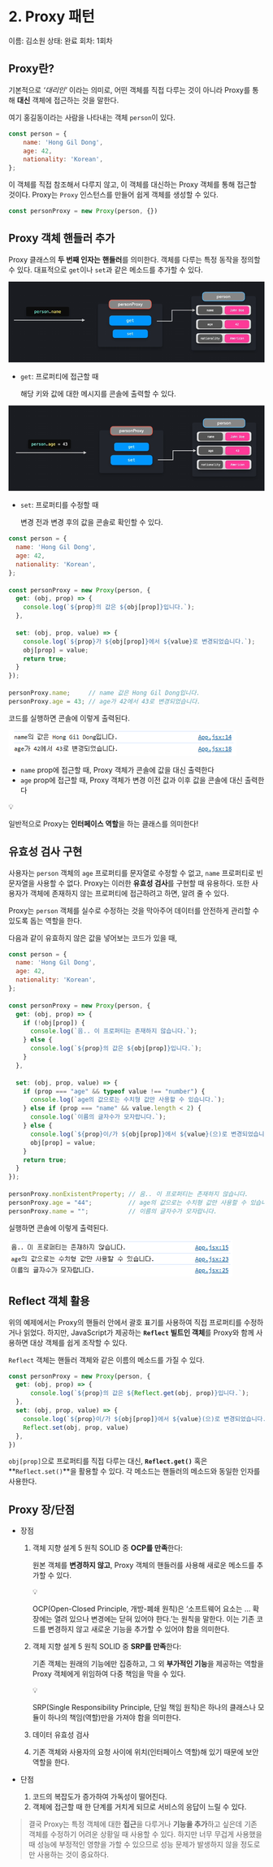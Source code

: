 # 2. Proxy 패턴

이름: 김소원
상태: 완료
회차: 1회차

## Proxy란?

 기본적으로 *‘대리인’* 이라는 의미로, 어떤 객체를 직접 다루는 것이 아니라 Proxy를 통해 **대신** 객체에 접근하는 것을 말한다.

 여기 홍길동이라는 사람을 나타내는 객체 `person`이 있다.

```jsx
const person = {
	name: 'Hong Gil Dong',
	age: 42,
	nationality: 'Korean',
};
```

 이 객체를 직접 참조해서 다루지 않고, 이 객체를 대신하는 Proxy 객체를 통해 접근할 것이다. Proxy는 `Proxy` 인스턴스를 만들어 쉽게 객체를 생성할 수 있다.

```jsx
const personProxy = new Proxy(person, {})
```

## Proxy 객체 핸들러 추가

 Proxy 클래스의 **두 번째 인자는** **핸들러**를 의미한다. 객체를 다루는 특정 동작을 정의할 수 있다. 대표적으로 `get`이나 `set`과 같은 메소드를 추가할 수 있다. 

![image.png](./images/image.png)

- `get`: 프로퍼티에 접근할 때
    
     해당 키와 값에 대한 메시지를 콘솔에 출력할 수 있다.
    

![image.png](./images/image%201.png)

- `set`: 프로퍼티를 수정할 때
    
     변경 전과 변경 후의 값을 콘솔로 확인할 수 있다.
    

```jsx
const person = {
  name: 'Hong Gil Dong',
  age: 42,
  nationality: 'Korean',
};

const personProxy = new Proxy(person, {
  get: (obj, prop) => {
    console.log(`${prop}의 값은 ${obj[prop]}입니다.`);
  },
    
  set: (obj, prop, value) => {
    console.log(`${prop}가 ${obj[prop]}에서 ${value}로 변경되었습니다.`);
    obj[prop] = value;
    return true;
  }
});

personProxy.name;     // name 값은 Hong Gil Dong입니다.
personProxy.age = 43; // age가 42에서 43로 변경되었습니다.
```

 코드를 실행하면 콘솔에 이렇게 출력된다.

![image.png](./images/image%202.png)

- `name` prop에 접근할 때, Proxy 객체가 콘솔에 값을 대신 출력한다
- `age` prop에 접근할 때, Proxy 객체가 변경 이전 값과 이후 값을 콘솔에 대신 출력한다

<aside>
💡

일반적으로 Proxy는 **인터페이스 역할**을 하는 클래스를 의미한다!

</aside>

## 유효성 검사 구현

 사용자는 `person` 객체의 `age` 프로퍼티를 문자열로 수정할 수 없고, `name` 프로퍼티로 빈 문자열을 사용할 수 없다. Proxy는 이러한 **유효성 검사**를 구현할 때 유용하다. 또한 사용자가 객체에 존재하지 않는 프로퍼티에 접근하려고 하면, 알려 줄 수 있다.

 Proxy는 `person` 객체를 실수로 수정하는 것을 막아주어 데이터를 안전하게 관리할 수 있도록 돕는 역할을 한다.

 다음과 같이 유효하지 않은 값을 넣어보는 코드가 있을 때,

```jsx
const person = {
  name: 'Hong Gil Dong',
  age: 42,
  nationality: 'Korean',
};

const personProxy = new Proxy(person, {
  get: (obj, prop) => {
    if (!obj[prop]) {
      console.log(`음.. 이 프로퍼티는 존재하지 않습니다.`);
    } else {
      console.log(`${prop}의 값은 ${obj[prop]}입니다.`);
    }
  },
  
  set: (obj, prop, value) => {
    if (prop === "age" && typeof value !== "number") {
      console.log(`age의 값으로는 수치형 값만 사용할 수 있습니다.`);
    } else if (prop === "name" && value.length < 2) {
      console.log(`이름의 글자수가 모자랍니다.`);
    } else {
      console.log(`${prop}이/가 ${obj[prop]}에서 ${value}(으)로 변경되었습니다.`);
      obj[prop] = value;
    }
    return true;
  }
});

personProxy.nonExistentProperty; // 음.. 이 프로퍼티는 존재하지 않습니다.
personProxy.age = "44";          // age의 값으로는 수치형 값만 사용할 수 있습니다.
personProxy.name = "";           // 이름의 글자수가 모자랍니다.
```

 실행하면 콘솔에 이렇게 출력된다. 

![image.png](./images/image%203.png)

## Reflect 객체 활용

 위의 예제에서는 Proxy의 핸들러 안에서 괄호 표기를 사용하여 직접 프로퍼티를 수정하거나 읽었다. 하지만, JavaScript가 제공하는 **`Reflect` 빌트인 객체**를 Proxy와 함께 사용하면 대상 객체를 쉽게 조작할 수 있다. 

 `Reflect` 객체는 핸들러 객체와 같은 이름의 메소드를 가질 수 있다.

```jsx
const personProxy = new Proxy(person, {
  get: (obj, prop) => {
	  console.log(`${prop}의 값은 ${Reflect.get(obj, prop)}입니다.`);
  },
  set: (obj, prop, value) => {
    console.log(`${prop}이/가 ${obj[prop]}에서 ${value}(으)로 변경되었습니다.`);
    Reflect.set(obj, prop, value)
  },
})
```

 `obj[prop]`으로 프로퍼티를 직접 다루는 대신, **`Reflect.get()`** 혹은 **`Reflect.set()`**을 활용할 수 있다. 각 메소드는 핸들러의 메소드와 동일한 인자를 사용한다.

## Proxy 장/단점

- 장점
    1. 객체 지향 설계 5 원칙 SOLID 중 **OCP를 만족**한다: 
        
         원본 객체를 **변경하지 않고**, Proxy 객체의 핸들러를 사용해 새로운 메소드를 추가할 수 있다.
        
        <aside>
        💡
        
         OCP(Open-Closed Principle, 개방-폐쇄 원칙)은 ‘소프트웨어 요소는 … 확장에는 열려 있으나 변경에는 닫혀 있어야 한다.’는 원칙을 말한다. 이는 기존 코드를 변경하지 않고 새로운 기능을 추가할 수 있어야 함을 의미한다.
        
        </aside>
        
    2. 객체 지향 설계 5 원칙 SOLID 중 **SRP를 만족**한다:
        
         기존 객체는 원래의 기능에만 집중하고, 그 외 **부가적인 기능**을 제공하는 역할을 Proxy 객체에게 위임하여 다중 책임을 막을 수 있다.
        
        <aside>
        💡
        
        SRP(Single Responsibility Principle, 단일 책임 원칙)은 하나의 클래스나 모듈이 하나의 책임(역할)만을 가져야 함을 의미한다.
        
        </aside>
        
    3. 데이터 유효성 검사
    4. 기존 객체와 사용자의 요청 사이에 위치(인터페이스 역할)해 있기 때문에 보안 역할을 한다.

- 단점
    1. 코드의 복잡도가 증가하여 가독성이 떨어진다.
    2. 객체에 접근할 때 한 단계를 거치게 되므로 서비스의 응답이 느릴 수 있다.

> 결국 Proxy는 특정 객체에 대한 **접근**을 다루거나 **기능을 추가**하고 싶은데 기존 객체를 수정하기 어려운 상황일 때 사용할 수 있다. 
 하지만 너무 무겁게 사용했을 때 성능에 부정적인 영향을 가할 수 있으므로 성능 문제가 발생하지 않을 정도로만 사용하는 것이 중요하다.
> 
